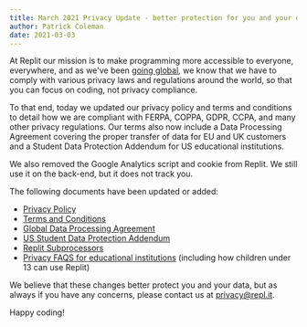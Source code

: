 ```yaml
---
title: March 2021 Privacy Update - better protection for you and your data
author: Patrick Coleman
date: 2021-03-03
---
```


At Replit our mission is to make programming more accessible to everyone, everywhere, and as we've been [going global](https://blog.repl.it/global), we know that we have to comply with various privacy laws and regulations around the world, so that you can focus on coding, not privacy compliance.

To that end, today we updated our privacy policy and terms and conditions to detail how we are compliant with FERPA, COPPA, GDPR, CCPA, and many other privacy regulations. Our terms also now include a Data Processing Agreement covering the proper transfer of data for EU and UK customers and a Student Data Protection Addendum for US educational institutions.
 
We also removed the Google Analytics script and cookie from Replit. We still use it on the back-end, but it does not track you.

The following documents have been updated or added:
- [Privacy Policy](https://repl.it/site/privacy)
- [Terms and Conditions](https://repl.it/site/terms)
- [Global Data Processing Agreement](https://repl.it/site/dpa)
- [US Student Data Protection Addendum](https://docs.repl.it/Teams/US_Student_DPA)
- [Replit Subprocessors](https://repl.it/site/subprocessors)
- [Privacy FAQS for educational institutions](https://docs.repl.it/Teams/privacyFAQs) (including how children under 13 can use Replit)

We believe that these changes better protect you and your data, but as always if you have any concerns, please contact us at [privacy@repl.it](mailto:privacy@repl.it).

Happy coding!